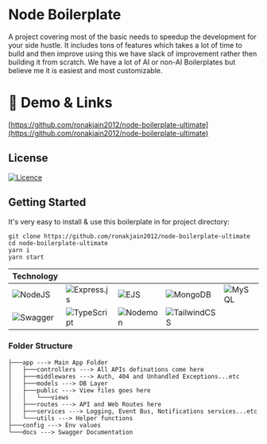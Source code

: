 # Node Boilerplate

A project covering most of the basic needs to speedup the development for your side hustle. It includes tons of features which takes a lot of time to build and then improve using this we have slack of improvement rather then building it from scratch. We have a lot of AI or non-AI Boilerplates but believe me it is easiest and most customizable.

# 🚀 Demo & Links

[https://github.com/ronakjain2012/node-boilerplate-ultimate](https://github.com/ronakjain2012/node-boilerplate-ultimate)

## License

[![Licence](https://img.shields.io/github/license/Ileriayo/markdown-badges?style=for-the-badge)](./LICENSE)


## Getting Started

It's very easy to install & use this boilerplate in for project directory:

    git clone https://github.com/ronakjain2012/node-boilerplate-ultimate
    cd node-boilerplate-ultimate
    yarn i 
    yarn start
 
| Technology | | | | |
|---|---|---|---|---|
| ![NodeJS](https://img.shields.io/badge/node.js-6DA55F?style=for-the-badge&logo=node.js&logoColor=white) | ![Express.js](https://img.shields.io/badge/express.js-%23404d59.svg?style=for-the-badge&logo=express&logoColor=%2361DAFB) | ![EJS](https://img.shields.io/badge/ejs-%23B4CA65.svg?style=for-the-badge&logo=ejs&logoColor=black) | ![MongoDB](https://img.shields.io/badge/MongoDB-%234ea94b.svg?style=for-the-badge&logo=mongodb&logoColor=white) | ![MySQL](https://img.shields.io/badge/mysql-4479A1.svg?style=for-the-badge&logo=mysql&logoColor=white) |
|![Swagger](https://img.shields.io/badge/-Swagger-%23Clojure?style=for-the-badge&logo=swagger&logoColor=white)|![TypeScript](https://img.shields.io/badge/typescript-%23007ACC.svg?style=for-the-badge&logo=typescript&logoColor=white)|![Nodemon](https://img.shields.io/badge/NODEMON-%23323330.svg?style=for-the-badge&logo=nodemon&logoColor=%BBDEAD)|![TailwindCSS](https://img.shields.io/badge/tailwindcss-%2338B2AC.svg?style=for-the-badge&logo=tailwind-css&logoColor=white)| |


### Folder Structure
```
├───app ---> Main App Folder
│   ├───controllers ---> All APIs definations come here
│   ├───middlewares ---> Auth, 404 and Unhandled Exceptions...etc
│   ├───models ---> DB Layer
│   ├───public ---> View files goes here
│   │   └───views
│   ├───routes ---> API and Web Routes here
│   ├───services ---> Logging, Event Bus, Notifications services...etc
│   └───utils ---> Helper functions
├───config ---> Env values
└───docs ---> Swagger Documentation
```